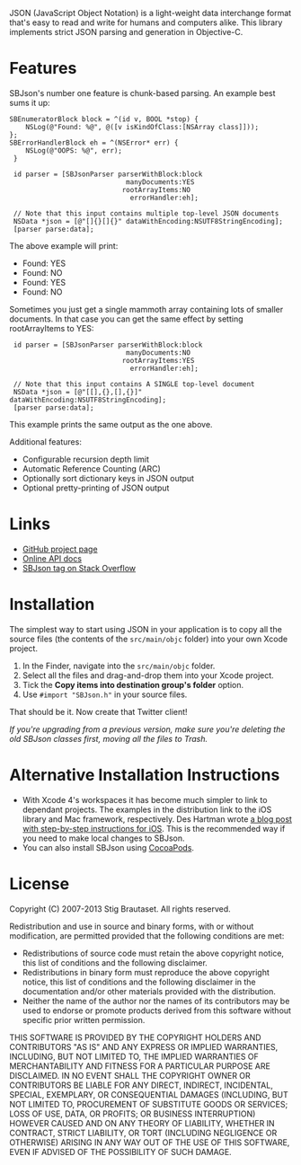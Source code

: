 JSON (JavaScript Object Notation) is a light-weight data interchange
format that's easy to read and write for humans and computers alike.
This library implements strict JSON parsing and generation in
Objective-C.

Features
========

SBJson's number one feature is chunk-based parsing. An example best sums it up:

    SBEnumeratorBlock block = ^(id v, BOOL *stop) {
        NSLog(@"Found: %@", @([v isKindOfClass:[NSArray class]]));
    };
    SBErrorHandlerBlock eh = ^(NSError* err) {
        NSLog(@"OOPS: %@", err);
     }

     id parser = [SBJsonParser parserWithBlock:block
                                 manyDocuments:YES
                                rootArrayItems:NO
                                  errorHandler:eh];

     // Note that this input contains multiple top-level JSON documents
     NSData *json = [@"[]{}[]{}" dataWithEncoding:NSUTF8StringEncoding];
     [parser parse:data];

 The above example will print:

 - Found: YES
 - Found: NO
 - Found: YES
 - Found: NO

Sometimes you just get a single mammoth array containing lots of smaller
documents. In that case you can get the same effect by setting
rootArrayItems to YES:

     id parser = [SBJsonParser parserWithBlock:block
                                 manyDocuments:NO
                                rootArrayItems:YES
                                  errorHandler:eh];

     // Note that this input contains A SINGLE top-level document
     NSData *json = [@"[[],{},[],{}]" dataWithEncoding:NSUTF8StringEncoding];
     [parser parse:data];

This example prints the same output as the one above.

Additional features:

* Configurable recursion depth limit
* Automatic Reference Counting (ARC)
* Optionally sort dictionary keys in JSON output
* Optional pretty-printing of JSON output

Links
=====

* [GitHub project page](http://github.com/stig/json-framework)
* [Online API docs](http://sbjson.org/api/4.0)
* [SBJson tag on Stack Overflow](http://stackoverflow.com/questions/tagged/sbjson)


Installation
============

The simplest way to start using JSON in your application is to copy all
the source files (the contents of the `src/main/objc` folder) into your own
Xcode project.

1. In the Finder, navigate into the `src/main/objc` folder.
2. Select all the files and drag-and-drop them into your Xcode project.
3. Tick the **Copy items into destination group's folder** option.
4. Use `#import "SBJson.h"` in  your source files.

That should be it. Now create that Twitter client!

*If you're upgrading from a previous version, make sure you're deleting the
old SBJson classes first, moving all the files to Trash.*


Alternative Installation Instructions
=====================================

* With Xcode 4's workspaces it has become much simpler to link to dependant
projects. The examples in the distribution link to the iOS library and Mac
framework, respectively. Des Hartman wrote [a blog post with step-by-step
instructions for iOS][link-ios]. This is the recommended way if you need to
make local changes to SBJson.
* You can also install SBJson using [CocoaPods](http://cocoapods.org).

[link-ios]: http://deshartman.wordpress.com/2011/09/02/configuring-sbjson-framework-for-xcode-4-2/


License
=======

Copyright (C) 2007-2013 Stig Brautaset. All rights reserved.

Redistribution and use in source and binary forms, with or without
modification, are permitted provided that the following conditions are met:

* Redistributions of source code must retain the above copyright notice, this
  list of conditions and the following disclaimer.
* Redistributions in binary form must reproduce the above copyright notice,
  this list of conditions and the following disclaimer in the documentation
  and/or other materials provided with the distribution.
* Neither the name of the author nor the names of its contributors may be used
  to endorse or promote products derived from this software without specific
  prior written permission.

THIS SOFTWARE IS PROVIDED BY THE COPYRIGHT HOLDERS AND CONTRIBUTORS "AS IS"
AND ANY EXPRESS OR IMPLIED WARRANTIES, INCLUDING, BUT NOT LIMITED TO, THE
IMPLIED WARRANTIES OF MERCHANTABILITY AND FITNESS FOR A PARTICULAR PURPOSE ARE
DISCLAIMED. IN NO EVENT SHALL THE COPYRIGHT OWNER OR CONTRIBUTORS BE LIABLE
FOR ANY DIRECT, INDIRECT, INCIDENTAL, SPECIAL, EXEMPLARY, OR CONSEQUENTIAL
DAMAGES (INCLUDING, BUT NOT LIMITED TO, PROCUREMENT OF SUBSTITUTE GOODS OR
SERVICES; LOSS OF USE, DATA, OR PROFITS; OR BUSINESS INTERRUPTION) HOWEVER
CAUSED AND ON ANY THEORY OF LIABILITY, WHETHER IN CONTRACT, STRICT LIABILITY,
OR TORT (INCLUDING NEGLIGENCE OR OTHERWISE) ARISING IN ANY WAY OUT OF THE USE
OF THIS SOFTWARE, EVEN IF ADVISED OF THE POSSIBILITY OF SUCH DAMAGE.
